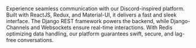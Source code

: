 Experience seamless communication with our Discord-inspired platform. Built with ReactJS, Redux, and Material-UI, it delivers a fast and sleek interface. The Django REST framework powers the backend, while Django-Channels and Websockets ensure real-time interactions. With Redis optimizing data handling, our platform guarantees swift, secure, and lag-free conversations.
